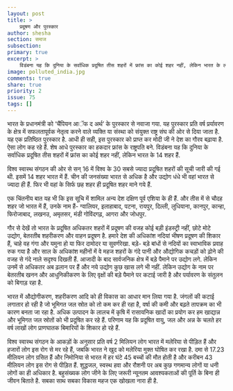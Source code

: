 ```yaml
---
layout: post
title: >
    प्रदूषण और पुरस्कार
author: shesha
section: समाज
subsection:
primary: true
excerpt: >
    विडंबना यह कि दुनिया के सर्वाधिक प्रदूषित तीस शहरों में फ्रांस का कोई शहर नहीं, लेकिन भारत के लगभग आधे शहर हैं. विश्व स्वास्थ संगठन की ओर से सन् 16 में विश्व के 30 सबसे ज्यादा प्रदूषित शहरों की सूची जारी की गई थी. इसमें 14 शहर भारत में हैं.
image: polluted_india.jpg
comments: true
share: true
priority: 2
issue: 75
tags: []
---
```


भारत के प्रधानमंत्री को ‘चैंपियन आॅफ द अर्थ’ के पुरस्कार से नवाजा गया. यह पुरस्कार प्रति वर्ष प्रर्यावरण के क्षेत्र में सफलतापूर्वक नेतृत्व करने वाले व्यक्ति या संस्था को संयुक्त राष्ट्र संघ की ओर से दिया जाता है. यह एक प्रतिष्ठित पुरस्कार है. आधी ही सही, इस पुरस्कार को प्राप्त कर मोदी जी ने देश का गौरव बढ़ाया है. ऐसा लोग कह रहे हैं. शेष आधे पुरस्कार का हकदार फ्रांस के राष्ट्रपति बने. विडंबना यह कि दुनिया के सर्वाधिक प्रदूषित तीस शहरों में फ्रांस का कोई शहर नहीं, लेकिन भारत के 14 शहर हैं.

विश्व स्वास्थ संगठन की ओर से सन् 16 में विश्व के 30 सबसे ज्यादा प्रदूषित शहरों की सूची जारी की गई थी. इसमें 14 शहर भारत में हैं. चीन की जनसंख्या भारत से अधिक है और उद्योग धंधे भी वहां भारत से ज्यादा ही हैं. फिर भी वहां के सिर्फ छह शहर ही प्रदूषित शहर माने गये हैं.

एक चिंतनीय बात यह भी कि इस सूचि में शामिल अन्य देश दक्षिण पूर्व एशिया के ही हैं. और तीस में से चौदह शहर जो भारत में हैं, उनके नाम हैं- ग्वालियर, इलाहाबाद, पटना, रायपुर, दिल्ली, लुधियाना, कानपुर, कान्हा, फिरोजाबाद, लखनउ, अमृतसर, मंडी गोविंदगढ़, आगरा और जोधपुर.

गौर से देखें तो भारत के प्रदूषित अधिकतर शहरों में प्रदूषण की वजह कोई बड़ी इंडस्ट्री नहीं, छोटे मोटे उद्योग, बेतरतीब शहरीकरण और वाहन प्रदूषण है. हमारे देश की अधिकांश नदियां भीषण प्रदूषण की शिकार हैं, चाहे वह गंगा और यमुना हो या फिर दामोदर या सुवर्णरेखा. बड़े- बड़े बांधों से नदियों का स्वाभाविक प्रवाह रुक गया है और साल के अधिकांश महीनों में वे महज शहरों के गंदे पानी और औद्योगिक कचड़ों को ढ़ोने की वजह से गंदे नाले सदृश्य दिखती हैं. आजादी के बाद सार्वजनिक क्षेत्र में बड़े पैमाने पर उद्योग लगे. लेकिन उनमें से अधिकतर अब ढ़लान पर हैं और नये उद्योग कुछ खास लगे भी नहीं. लेकिन उद्योग के नाम पर बेतरतीब खनन और आधुनिकीकरण के लिए वृक्षों की बड़े पैमाने पर कटाई जारी है और पर्यावरण के संतुलन को बिगाड़ रहा है.

भारत में औद्योगीकरण, शहरीकरण आदि को ही विकास का आधार मान लिया गया है. जंगलों की कटाई लगातार हो रही है जो भूमिगत जल स्रोत को तो कम कर ही रहा है, वर्षा की कमी और बढ़ते तापक्रम का भी कारण बनता जा रहा है. अधिक उत्पादन के लालच में कृषि में रासायनिक खादों का प्रयोग कर हम खाद्यान्न और भूमिगत जल स्रोतों को भी प्रदूषित कर रहे हैं. परिणाम यह कि प्रदूषित वायु, जल और अन्न के चलते हर वर्ष लाखों लोग प्राणघातक बिमारियों के शिकार हो रहे हैं.

विश्व स्वास्थ संगठन के आकड़ों के अनुसार प्रति वर्ष 2 मिलियन लोग भारत में मलेरिया से पीड़ित हैं और हजारों लोग इस रोग से मर रहे हैं, जबकि भारत ने खुद को मलेरिया मुक्त घोषित कर रखा है. दमा से 17.23 मीलियन लोग ग्रसित हैं और निमोनिया से भारत में हर घंटे 45 बच्चों की मौत होती है और करीबन 43 मीलियन लोग इस रोग से पीड़ित हैं. शुद्धजल, स्वस्थ हवा और रौशनी पर अब कुछ गणमान्य लोगों या धनी लोगों का ही अधिकार है. बहुसंख्यक लोग जीने के लिए जरूरी न्यूनतम आवश्यकताओं की पूर्ति के बिना ही जीवन बिताते है. सबका साथ सबका विकास महज एक खोखला नारा ही है.